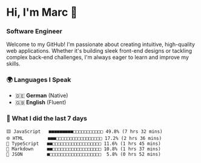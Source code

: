 # Hi, I'm Marc 👋 
### Software Engineer

Welcome to my GitHub! I'm passionate about creating intuitive, high-quality web applications. Whether it's building sleek front-end designs or tackling complex back-end challenges, I'm always eager to learn and improve my skills.  

### 🌍 Languages I Speak  
- 🇩🇪 **German** (Native)  
- 🇬🇧 **English** (Fluent)

### 🤯 What I did the last 7 days

```
🟨 JavaScript   ■■■■■■■■■□□□□□□□□□□□ 49.8% (7 hrs 32 mins)
🌐 HTML         ■■■□□□□□□□□□□□□□□□□□ 17.2% (2 hrs 36 mins)
🔷 TypeScript   ■■□□□□□□□□□□□□□□□□□□ 11.6% (1 hrs 45 mins)
📝 Markdown     ■■□□□□□□□□□□□□□□□□□□ 10.8% (1 hrs 37 mins)
📄 JSON         ■□□□□□□□□□□□□□□□□□□□  5.8% (0 hrs 52 mins)
```